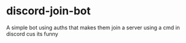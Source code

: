 # discord-join-bot
A simple bot using auths that makes them join a server using a cmd in discord cus its funny
